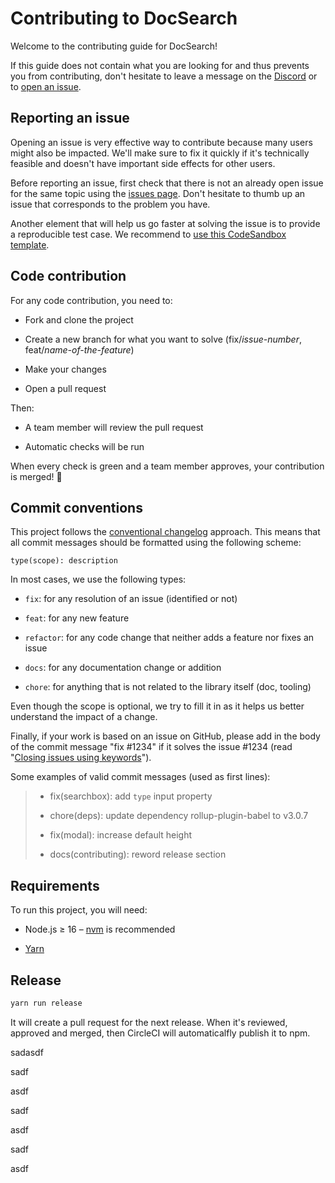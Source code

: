 # Contributing to DocSearch

Welcome to the contributing guide for DocSearch!

If this guide does not contain what you are looking for and thus prevents you from contributing, don't hesitate to leave a message on the [Discord](https://discord.gg/bRTacwYrfX) or to [open an issue](https://github.com/algolia/docsearch/issues).

## Reporting an issue

Opening an issue is very effective way to contribute because many users might also be impacted. We'll make sure to fix it quickly if it's technically feasible and doesn't have important side effects for other users.

Before reporting an issue, first check that there is not an already open issue for the same topic using the [issues page](https://github.com/algolia/docsearch/issues). Don't hesitate to thumb up an issue that corresponds to the problem you have.

Another element that will help us go faster at solving the issue is to provide a reproducible test case. We recommend to [use this CodeSandbox template](https://codesandbox.io/s/github/algolia/docsearch/tree/main/examples/demo).

## Code contribution

For any code contribution, you need to:

- Fork and clone the project

- Create a new branch for what you want to solve (fix/*issue-number*, feat/*name-of-the-feature*)

- Make your changes

- Open a pull request

Then:

- A team member will review the pull request

- Automatic checks will be run

When every check is green and a team member approves, your contribution is merged! 🚀

## Commit conventions

This project follows the [conventional changelog](https://conventionalcommits.org/) approach. This means that all commit messages should be formatted using the following scheme:

```
type(scope): description
```

In most cases, we use the following types:

- `fix`: for any resolution of an issue (identified or not)

- `feat`: for any new feature

- `refactor`: for any code change that neither adds a feature nor fixes an issue

- `docs`: for any documentation change or addition

- `chore`: for anything that is not related to the library itself (doc, tooling)

Even though the scope is optional, we try to fill it in as it helps us better understand the impact of a change.

Finally, if your work is based on an issue on GitHub, please add in the body of the commit message "fix #1234" if it solves the issue #1234 (read "[Closing issues using keywords](https://help.github.com/en/articles/closing-issues-using-keywords)").

Some examples of valid commit messages (used as first lines):

> - fix(searchbox): add `type` input property
>
> - chore(deps): update dependency rollup-plugin-babel to v3.0.7
>
> - fix(modal): increase default height
>
> - docs(contributing): reword release section

## Requirements

To run this project, you will need:

- Node.js ≥ 16 – [nvm](https://github.com/creationix/nvm#install-script) is recommended

- [Yarn](https://yarnpkg.com)

## Release

```sh
yarn run release
```

It will create a pull request for the next release. When it's reviewed, approved and merged, then CircleCI will automaticalfly publish it to npm.

sadasdf

sadf

asdf

sadf

asdf

sadf

asdf
